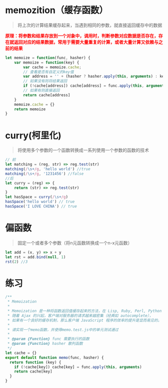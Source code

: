 # memozition（缓存函数）

> 将上次的计算结果缓存起来，当遇到相同的参数，就直接返回缓存中的数据

**<font color='red'>原理：将参数和结果存放到一个对象中，调用时，判断参数对应数据是否存在，存在就返回对应的结果数据，常用于需要大量重复的计算，或者大量计算又依赖与之前的结果</font>**

``` JavaScript
let memoize = function(func, hasher) {
    var memoize = function(key) {
        var cache = memoize.cache;
        // 查看是否有自定义的key值
        var address = '' + (hasher ? hasher.apply(this, arguments) : key)
        // 如果没有则将结果返回
        if (!cache[address]) cache[address] = func.apply(this, arguments)
        // 如果有则直接返回
        return cache[address]
    }
    memoize.cache = {}
    return memoize
}
```

# curry(柯里化)

> 将使用多个参数的一个函数转换成一系列使用一个参数的函数的技术

``` JavaScript
// 前
let matching = (reg, str) => reg.test(str)
matching(/\s+/g, 'hello world') //true
matching(/\s+/g, '1231456') //false
//后
let curry = (reg) => {
    return (str) => reg.test(str)
}
let hasSpace = curry(/\s+/g)
hasSpace('hello world') // true
hasSpace('I LOVE CHINA') // true
```

# 偏函数

> 固定一个或者多个参数（将n元函数转换成一个n-x元函数）

``` JavaScript
let add = (x, y) => x + y
let rst = add.bind(null, 1)
rst(2) //3
```

# 练习

``` JavaScript
/**
 * Memoization
 *
 * Memoization 是一种将函数返回值缓存起来的方法，在 Lisp, Ruby, Perl, Python 等语言中使用非常广泛。
 * 随着 Ajax 的兴起，客户端对服务器的请求越来越密集（经典如 autocomplete），
 * 如果有一个良好的缓存机制，那么客户端 JavaScript 程序的效率的提升是显而易见的。
 *
 * 请实现一个memo函数，并使得memo.test.js中的单元测试通过
 *
 * @param {Function} func 需要执行的函数
 * @param {Function} hasher 散列函数
 */
let cache = {}
export default function memo(func, hasher) {
  return function (key) {
    if (!cache[key]) cache[key] = func.apply(this, arguments)
    return cache[key]
  }
}
```
